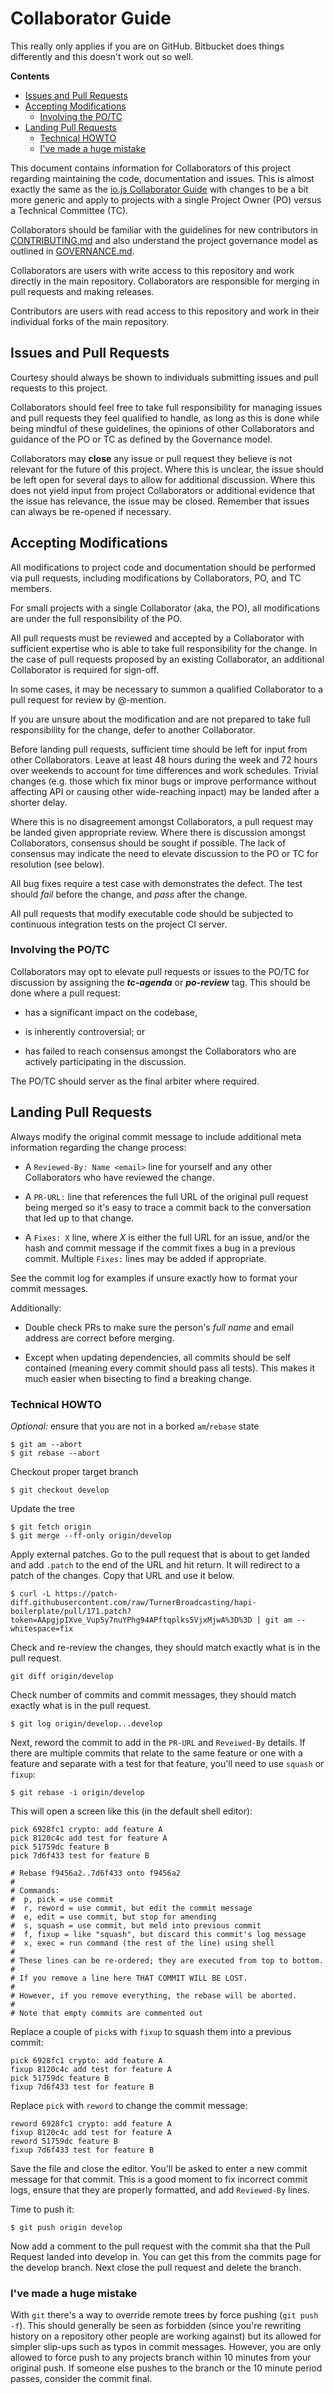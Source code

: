 # Collaborator Guide

This really only applies if you are on GitHub.  Bitbucket does things
differently and this doesn't work out so well.

**Contents**

- [Issues and Pull Requests](#issues-and-pull-requests)
- [Accepting Modifications](#accepting-modifications)
  - [Involving the PO/TC](#involving-the-potc)
- [Landing Pull Requests](#landing-pull-requests)
  - [Technical HOWTO](#technical-howto)
  - [I've made a huge mistake](#ive-made-a-huge-mistake)

This document contains information for Collaborators of this project regarding
maintaining the code, documentation and issues.  This is almost exactly the same
as the [io.js Collaborator Guide](https://github.com/nodejs/io.js/blob/master/COLLABORATOR_GUIDE.md)
with changes to be a bit more generic and apply to projects with a single
Project Owner (PO) versus a Technical Committee (TC).

Collaborators should be familiar with the guidelines for new contributors in
[CONTRIBUTING.md](./CONTRIBUTING.md) and also understand the project governance
model as outlined in [GOVERNANCE.md](./GOVERNANCE.md).

Collaborators are users with write access to this repository and work directly
in the main repository.  Collaborators are responsible for merging in pull
requests and making releases.

Contributors are users with read access to this repository and work in their
individual forks of the main repository.


## Issues and Pull Requests

Courtesy should always be shown to individuals submitting issues and pull
requests to this project.

Collaborators should feel free to take full responsibility for managing issues
and pull requests they feel qualified to handle, as long as this is done while
being mindful of these guidelines, the opinions of other Collaborators and
guidance of the PO or TC as defined by the Governance model.

Collaborators may **close** any issue or pull request they believe is not
relevant for the future of this project.  Where this is unclear, the issue
should be left open for several days to allow for additional discussion.  Where
this does not yield input from project Collaborators or additional evidence that
the issue has relevance, the issue may be closed.  Remember that issues can
always be re-opened if necessary.


## Accepting Modifications

All modifications to project code and documentation should be performed via pull
requests, including modifications by Collaborators, PO, and TC members.

For small projects with a single Collaborator (aka, the PO), all modifications
are under the full responsibility of the PO.

All pull requests must be reviewed and accepted by a Collaborator with
sufficient expertise who is able to take full responsibility for the change.  In
the case of pull requests proposed by an existing Collaborator, an additional
Collaborator is required for sign-off.

In some cases, it may be necessary to summon a qualified Collaborator to a pull
request for review by @-mention.

If you are unsure about the modification and are not prepared to take full
responsibility for the change, defer to another Collaborator.

Before landing pull requests, sufficient time should be left for input from
other Collaborators.  Leave at least 48 hours during the week and 72 hours over
weekends to account for time differences and work schedules.  Trivial changes
(e.g. those which fix minor bugs or improve performance without affecting API or
causing other wide-reaching inpact) may be landed after a shorter delay.

Where this is no disagreement amongst Collaborators, a pull request may be
landed given appropriate review.  Where there is discussion amongst
Collaborators, consensus should be sought if possible.  The lack of consensus
may indicate the need to elevate discussion to the PO or TC for resolution (see
below).

All bug fixes require a test case with demonstrates the defect.  The test should
*fail* before the change, and *pass* after the change.

All pull requests that modify executable code should be subjected to continuous
integration tests on the project CI server.


### Involving the PO/TC

Collaborators may opt to elevate pull requests or issues to the PO/TC for
discussion by assigning the ***tc-agenda***  or ***po-review*** tag.  This
should be done where a pull request:

- has a significant impact on the codebase,

- is inherently controversial; or

- has failed to reach consensus amongst the Collaborators who are actively
  participating in the discussion.

The PO/TC should server as the final arbiter where required.


## Landing Pull Requests

Always modify the original commit message to include additional meta information
regarding the change process:

- A `Reviewed-By: Name <email>` line for yourself and any other Collaborators
  who have reviewed the change.

- A `PR-URL:` line that references the full URL of the original pull request
  being merged so it's easy to trace a commit back to the conversation that led
  up to that change.

- A `Fixes: X` line, where _X_ is either the full URL for an issue, and/or the
  hash and commit message if the commit fixes a bug in a previous commit.
  Multiple `Fixes:` lines may be added if appropriate.

See the commit log for examples if unsure exactly how to format your commit
messages.

Additionally:

- Double check PRs to make sure the person's _full name_ and email address are
  correct before merging.

- Except when updating dependencies, all commits should be self contained
  (meaning every commit should pass all tests).  This makes it much easier when
  bisecting to find a breaking change.


### Technical HOWTO

_Optional:_ ensure that you are not in a borked `am`/`rebase` state

```shell
$ git am --abort
$ git rebase --abort
```

Checkout proper target branch

```shell
$ git checkout develop
```

Update the tree

```shell
$ git fetch origin
$ git merge --ff-only origin/develop
```

Apply external patches.  Go to the pull request that is about to get landed and
add `.patch` to the end of the URL and hit return.  It will redirect to a patch
of the changes.  Copy that URL and use it below.

```shell
$ curl -L https://patch-diff.githubusercontent.com/raw/TurnerBroadcasting/hapi-boilerplate/pull/171.patch?token=AApgjpIXve_Vup5y7nuYPhg94APftqplks5VjxMjwA%3D%3D | git am --whitespace=fix
```

Check and re-review the changes, they should match exactly what is in the pull
request.

```shell
git diff origin/develop
```

Check number of commits and commit messages, they should match exactly what is
in the pull request.

```shell
$ git log origin/develop...develop
```

Next, reword the commit to add in the `PR-URL` and `Reveiwed-By` details.  If
there are multiple commits that relate to the same feature or one with a feature
and separate with a test for that feature, you'll need to use `squash` or
`fixup`:

```shell
$ git rebase -i origin/develop
```

This will open a screen like this (in the default shell editor):

```text
pick 6928fc1 crypto: add feature A
pick 8120c4c add test for feature A
pick 51759dc feature B
pick 7d6f433 test for feature B

# Rebase f9456a2..7d6f433 onto f9456a2
#
# Commands:
#  p, pick = use commit
#  r, reword = use commit, but edit the commit message
#  e, edit = use commit, but stop for amending
#  s, squash = use commit, but meld into previous commit
#  f, fixup = like "squash", but discard this commit's log message
#  x, exec = run command (the rest of the line) using shell
#
# These lines can be re-ordered; they are executed from top to bottom.
#
# If you remove a line here THAT COMMIT WILL BE LOST.
#
# However, if you remove everything, the rebase will be aborted.
#
# Note that empty commits are commented out
```

Replace a couple of `pick`s with `fixup` to squash them into a previous commit:

```text
pick 6928fc1 crypto: add feature A
fixup 8120c4c add test for feature A
pick 51759dc feature B
fixup 7d6f433 test for feature B
```

Replace `pick` with `reword` to change the commit message:

```text
reword 6928fc1 crypto: add feature A
fixup 8120c4c add test for feature A
reword 51759dc feature B
fixup 7d6f433 test for feature B
```

Save the file and close the editor.  You'll be asked to enter a new commit
message for that commit.  This is a good moment to fix incorrect commit logs,
ensure that they are properly formatted, and add `Reviewed-By` lines.

Time to push it:

```shell
$ git push origin develop
```

Now add a comment to the pull request with the commit sha that the Pull Request
landed into develop in.  You can get this from the commits page for the develop
branch. Next close the pull request and delete the branch.


### I've made a huge mistake

With `git` there's a way to override remote trees by force pushing
(`git push -f`).  This should generally be seen as forbidden (since you're
rewriting history on a repository other people are working against) but its
allowed for simpler slip-ups such as typos in commit messages.  However, you are
only allowed to force push to any projects branch within 10 minutes from your
original push.  If someone else pushes to the branch or the 10 minute period
passes, consider the commit final.
